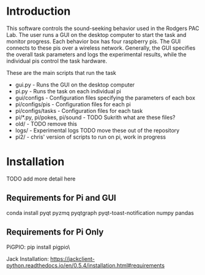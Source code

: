 # Introduction
This software controls the sound-seeking behavior used in the Rodgers PAC Lab. The user runs a GUI on the desktop computer to start the task and monitor progress. Each behavior box has four raspberry pis. The GUI connects to these pis over a wireless network. Generally, the GUI specifies the overall task parameters and logs the experimental results, while the individual pis control the task hardware.

These are the main scripts that run the task
* gui.py - Runs the GUI on the desktop computer
* pi.py - Runs the task on each individual pi
* gui/configs - Configuration files specifying the parameters of each box
* pi/configs/pis - Configuration files for each pi
* pi/configs/tasks - Configuration files for each task
* pi/*.py, pi/pokes, pi/sound - TODO Sukrith what are these files?
* old/ - TODO remove this
* logs/ - Experimental logs TODO move these out of the repository
* pi2/ - chris' version of scripts to run on pi, work in progress

# Installation
TODO add more detail here

## Requirements for Pi and GUI
conda install pyqt pyzmq pyqtgraph pyqt-toast-notification numpy pandas

## Requirements for Pi Only
PiGPIO: pip install pigpio\

Jack Installation: https://jackclient-python.readthedocs.io/en/0.5.4/installation.html#requirements

